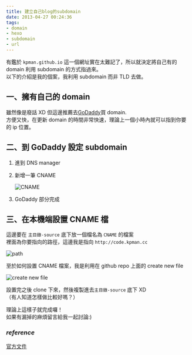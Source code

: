```yaml
---
title: 建立自己blog的subdomain
date: 2013-04-27 00:24:36
tags:
- domain
- hexo
- subdomain
- url
---
```


有鑑於 `kpman.github.io` 這一個網址實在太難記了，所以就決定將自己有的 domain 利用 subdomain 的方式指過來。  
以下的介紹是我的個案，我利用 subdomain 而非 TLD 去做。

<!-- more -->

## 一、擁有自己的 domain

雖然像是廢話 XD
但這邊推薦去[GoDaddy](www.godaddy.com/)買 domain.  
方便又快，在更新 domain 的時間非常快速，理論上一個小時內就可以指到你要的 ip 位置。

## 二、到 GoDaddy 設定 subdomain

1.  進到 DNS manager
2.  新增一筆 CNAME

    ![CNAME](http://i.imgur.com/esdG2wP.png)

3.  GoDaddy 部分完成

## 三、在本機端設置 CNAME 檔

這邊要在 `主目錄-source` 底下放一個檔名為 `CNAME` 的檔案  
裡面為你要指向的路徑，這邊我是指向 `http://code.kpman.cc`

![path](http://i.imgur.com/gyMS7U6.png)

至於如何設置 CNAME 檔案，我是利用在 github repo 上面的 create new file

![create new file](http://i.imgur.com/AHcVLBW.png)

設置完之後 clone 下來，然後複製進去`主目錄-source` 底下 XD  
（有人知道怎樣做比較好嗎？）

理論上這樣子就完成囉！  
如果有漏掉的麻煩留言給我一起討論:)

### _reference_

[官方文件](https://help.github.com/articles/setting-up-a-custom-domain-with-pages)

